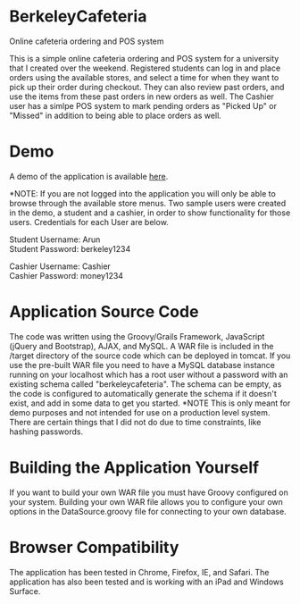# BerkeleyCafeteria
Online cafeteria ordering and POS system

This is a simple online cafeteria ordering and POS system for a university that I created over the weekend. Registered students can log in and place orders using the available stores, and select a time for when they want to pick up their order during checkout. They can also review past orders, and use the items from these past orders in new orders as well. The Cashier user has a simlpe POS system to mark pending orders as "Picked Up" or "Missed" in addition to being able to place orders as well. 

# Demo
A demo of the application is available <a href="http://ec2-52-11-74-160.us-west-2.compute.amazonaws.com/" target="_blank">here</a>.

*NOTE: If you are not logged into the application you will only be able to browse through the available store menus. Two sample users were created in the demo, a student and a cashier, in order to show functionality for those users. Credentials for each User are below.

Student Username: Arun<br/>
Student Password: berkeley1234

Cashier Username: Cashier<br/>
Cashier Password: money1234

# Application Source Code

The code was written using the Groovy/Grails Framework, JavaScript (jQuery and Bootstrap), AJAX, and MySQL. A WAR file is included in the /target directory of the source code which can be deployed in tomcat. If you use the pre-built WAR file you need to have a MySQL database instance running on your localhost which has a root user without a password with an existing schema called "berkeleycafeteria". The schema can be empty, as the code is configured to automatically generate the schema if it doesn't exist, and add in some data to get you started. *NOTE This is only meant for demo purposes and not intended for use on a production level system. There are certain things that I did not do due to time constraints, like hashing passwords.

# Building the Application Yourself

If you want to build your own WAR file you must have Groovy configured on your system. Building your own WAR file allows you to configure your own options in the DataSource.groovy file for connecting to your own database.

# Browser Compatibility

The application has been tested in Chrome, Firefox, IE, and Safari. The application has also been tested and is working with an iPad and Windows Surface.
